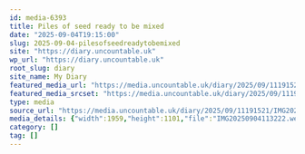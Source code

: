 ```yaml
---
id: media-6393
title: Piles of seed ready to be mixed
date: "2025-09-04T19:15:00"
slug: 2025-09-04-pilesofseedreadytobemixed
site: "https://diary.uncountable.uk"
wp_url: "https://diary.uncountable.uk"
root_slug: diary
site_name: My Diary
featured_media_url: "https://media.uncountable.uk/diary/2025/09/11191521/IMG20250904113222.webp"
featured_media_srcset: "https://media.uncountable.uk/diary/2025/09/11191521/IMG20250904113222-300x169.webp 300w, https://media.uncountable.uk/diary/2025/09/11191521/IMG20250904113222-1024x576.webp 1024w, https://media.uncountable.uk/diary/2025/09/11191521/IMG20250904113222-150x150.webp 150w, https://media.uncountable.uk/diary/2025/09/11191521/IMG20250904113222-640x360.webp 640w, https://media.uncountable.uk/diary/2025/09/11191521/IMG20250904113222.webp 1959w"
type: media
source_url: "https://media.uncountable.uk/diary/2025/09/11191521/IMG20250904113222.webp"
media_details: {"width":1959,"height":1101,"file":"IMG20250904113222.webp","filesize":197296,"sizes":{"medium":{"file":"IMG20250904113222-300x169.webp","width":300,"height":169,"filesize":21178,"mime_type":"image/webp","source_url":"https://media.uncountable.uk/diary/2025/09/11191521/IMG20250904113222-300x169.webp"},"large":{"file":"IMG20250904113222-1024x576.webp","width":1024,"height":576,"filesize":174418,"mime_type":"image/webp","source_url":"https://media.uncountable.uk/diary/2025/09/11191521/IMG20250904113222-1024x576.webp"},"thumbnail":{"file":"IMG20250904113222-150x150.webp","width":150,"height":150,"filesize":12928,"mime_type":"image/webp","source_url":"https://media.uncountable.uk/diary/2025/09/11191521/IMG20250904113222-150x150.webp"},"mobwidth":{"file":"IMG20250904113222-640x360.webp","width":640,"height":360,"filesize":77372,"mime_type":"image/webp","source_url":"https://media.uncountable.uk/diary/2025/09/11191521/IMG20250904113222-640x360.webp"},"full":{"file":"IMG20250904113222.webp","width":1959,"height":1101,"mime_type":"image/webp","source_url":"https://media.uncountable.uk/diary/2025/09/11191521/IMG20250904113222.webp"}},"image_meta":{"aperture":"0","credit":"","camera":"","caption":"","created_timestamp":"0","copyright":"","focal_length":"0","iso":"0","shutter_speed":"0","title":"","orientation":"0","keywords":[]}}
category: []
tag: []
---
```


